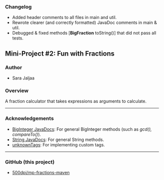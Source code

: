 ### Changelog
- Added header comments to all files in main and util.
- Rewrote clearer (and correctly formatted) JavaDoc comments in main & util.
- Debugged & fixed methods [**BigFraction** toString()] that did not pass all tests.

## Mini-Project #2: Fun with Fractions

### Author
- Sara Jaljaa

### Overview
A fraction calculator that takes expressions as arguments to calculate.

---

### Acknowledgements
- [BigInteger JavaDocs](https://docs.oracle.com/javase/8/docs/api/java/math/BigInteger.html):
For general BigInteger methods (such as *gcd(), compareTo()*).
- [String JavaDocs](https://checkstyle.org/checks/javadoc/javadoctype.html#JavadocType):
For general String methods.
- [unknownTags](https://checkstyle.org/checks/javadoc/javadoctype.html#JavadocType):
For implementing custom tags.

---

### GitHub (this project)
- [500dpi/mp-fractions-maven](https://github.com/500dpi/mp-fractions-maven)